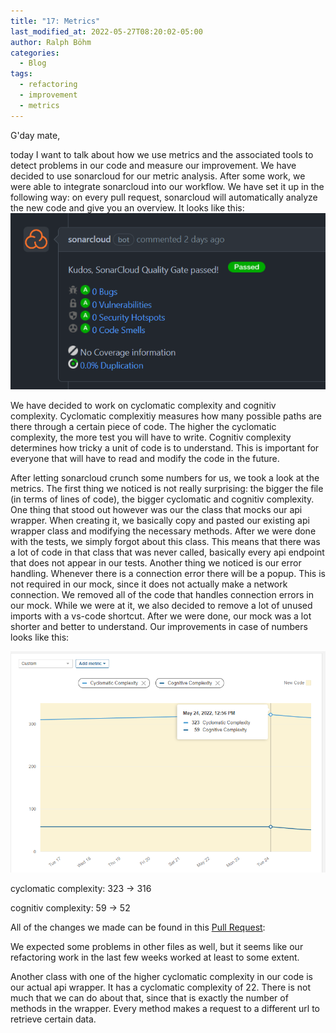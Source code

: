 ```yaml
---
title: "17: Metrics"
last_modified_at: 2022-05-27T08:20:02-05:00
author: Ralph Böhm
categories:
  - Blog
tags:
  - refactoring
  - improvement
  - metrics
---
```


G'day mate,

today I want to talk about how we use metrics and the associated tools to detect problems in our code and measure our improvement. We have decided to use sonarcloud for our metric analysis. After some work, we were able to integrate sonarcloud into our workflow. We have set it up in the following way: on every pull request, sonarcloud will automatically analyze the new code and give you an overview. It looks like this: ![SonarCloud analysis](/assets/images/sonar.png)

We have decided to work on cyclomatic complexity and cognitiv complexity. Cyclomatic complexitiy measures how many possible paths are there through a certain piece of code. The higher the cyclomatic complexity, the more test you will have to write. Cognitiv complexity determines how tricky a unit of code is to understand. This is important for everyone that will have to read and modify the code in the future.

After letting sonarcloud crunch some numbers for us, we took a look at the metrics. The first thing we noticed is not really surprising: the bigger the file (in terms of lines of code), the bigger cyclomatic and cognitiv complexity. One thing that stood out however was our the class that mocks our api wrapper. When creating it, we basically copy and pasted our existing api wrapper class and modifying the necessary methods. After we were done with the tests, we simply forgot about this class. This means that there was a lot of code in that class that was never called, basically every api endpoint that does not appear in our tests. Another thing we noticed is our error handling. Whenever there is a connection error there will be a popup. This is not required in our mock, since it does not actually make a network connection. We removed all of the code that handles connection errors in our mock. While we were at it, we also decided to remove a lot of unused imports with a vs-code shortcut. After we were done, our mock was a lot shorter and better to understand. Our improvements in case of numbers looks like this:

![SonarCloud graph](/assets/images/sonarGraph.png)

cyclomatic complexity: 323 -> 316

cognitiv complexity: 59 -> 52

All of the changes we made can be found in this [Pull Request](https://github.com/DHBW-Experts/app/pull/35):

We expected some problems in other files as well, but it seems like our refactoring work in the last few weeks worked at least to some extent.

Another class with one of the higher cyclomatic complexity in our code is our actual api wrapper. It has a cyclomatic complexity of 22. There is not much that we can do about that, since that is exactly the number of methods in the wrapper. Every method makes a request to a different url to retrieve certain data.
